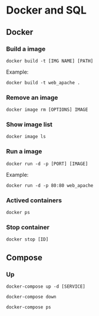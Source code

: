 # Docker and SQL

## Docker

### Build a image

`docker build -t [IMG NAME] [PATH]`

Example:

`docker build -t web_apache .`

### Remove an image

`docker image rm [OPTIONS] IMAGE`

### Show image list

`docker image ls`

### Run a image

`docker run -d -p [PORT] [IMAGE]`

Example:

`docker run -d -p 80:80 web_apache`

### Actived containers

`docker ps`

### Stop container

`docker stop [ID]`

## Compose

### Up

`docker-compose up -d [SERVICE]`

`docker-compose down`

`docker-compose ps`
